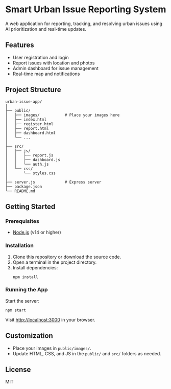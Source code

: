 # Smart Urban Issue Reporting System

A web application for reporting, tracking, and resolving urban issues using AI prioritization and real-time updates.

## Features
- User registration and login
- Report issues with location and photos
- Admin dashboard for issue management
- Real-time map and notifications

## Project Structure
```
urban-issue-app/
│
├── public/
│   ├── images/           # Place your images here
│   ├── index.html
│   ├── register.html
│   ├── report.html
│   ├── dashboard.html
│   └── ...
│
├── src/
│   ├── js/
│   │   ├── report.js
│   │   ├── dashboard.js
│   │   └── auth.js
│   └── css/
│       └── styles.css
│
├── server.js             # Express server
├── package.json
└── README.md
```

## Getting Started

### Prerequisites
- [Node.js](https://nodejs.org/) (v14 or higher)

### Installation
1. Clone this repository or download the source code.
2. Open a terminal in the project directory.
3. Install dependencies:
   ```
   npm install
   ```

### Running the App
Start the server:
```
npm start
```

Visit [http://localhost:3000](http://localhost:3000) in your browser.

## Customization
- Place your images in `public/images/`.
- Update HTML, CSS, and JS in the `public/` and `src/` folders as needed.

## License
MIT 